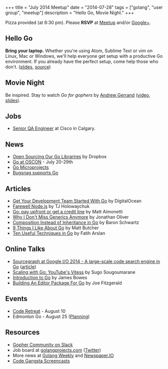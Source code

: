 +++
title = "July 2014 Meetup"
date = "2014-07-28"
tags = ["golang", "user group", "meetup"]
description = "Hello Go, Movie Night."
+++

Pizza provided (at 6:30 pm). Please **RSVP** at [Meetup](https://www.meetup.com/startupedmonton/events/190672582/) and/or [Google+](https://plus.google.com/events/c8c4s271gml12lqln4bdc70bolg).

## Hello Go

**Bring your laptop.** Whether you're using Atom, Sublime Text or vim on Linux, Mac or Windows, we'll help everyone get setup with a productive Go environment. If you already have the perfect setup, come help those who don't. ([slides](https://speakerdeck.com/nathany/hello-go), [source](https://github.com/edmontongo/presentations/tree/master/2014-07/hellogo))

## Movie Night

Be inspired. Stay to watch *Go for gophers* by [Andrew Gerrand](https://twitter.com/enneff) ([video](http://confreaks.com/videos/3443-gophercon2014-closing-day-keynote), [slides](https://talks.golang.org/2014/go4gophers.slide#1)).

## Jobs

* [Senior QA Engineer](https://www.cisco.apply2jobs.com/ProfExt/index.cfm?fuseaction=mExternal.showJob&RID=965664&CurrentPage=1) at Cisco in Calgary.

## News

* [Open Sourcing Our Go Librarires](https://tech.dropbox.com/2014/07/open-sourcing-our-go-libraries/) by Dropbox
* [Go at OSCON](https://blog.golang.org/oscon) - July 20-29th
* [Go Microprojects](http://www.gomicroprojects.com/)
* [Bugsnag supports Go](https://bugsnag.com/blog/golang)

## Articles

* [Get Your Development Team Started With Go](https://www.digitalocean.com/company/blog/get-your-development-team-started-with-go/) by DigitalOcean
* [Farewell Node.js](https://medium.com/code-adventures/farewell-node-js-4ba9e7f3e52b) by TJ Holowaychuk
* [Go: pay upfront or get a credit line](https://blog.splice.com/golang-improved-simplicity-reduced-maintenance/) by Matt Aimonetti
* [Why I Don't Miss Generics Anymore](http://blog.jonathanoliver.com/golang-has-generics/) by Jonathan Oliver
* [Composition Instead of Inheritance in Go](https://vividcortex.com/blog/2014/07/01/alternatives-to-inheritance-in-go/) by Baron Schwartz
* [9 Things I Like About Go](http://technosophos.com/2014/07/24/9-things-i-like-about-go.html) by Matt Butcher
* [Ten Useful Techniques in Go](http://arslan.io/ten-useful-techniques-in-go) by Fatih Arslan

## Online Talks

* [Sourcegraph at Google I/O 2014 - A large-scale code search engine in Go](https://www.youtube.com/watch?v=-DpKaoPz8l8) ([article](https://sourcegraph.com/blog/google-io-2014-building-sourcegraph-a-large-scale-code-search-engine-in-go))
* [Scaling with Go: YouTube's Vitess](https://www.youtube.com/watch?v=midJ6b1LkA0&) by Sugo Sougoumarane
* [Introduction to Go](http://vimeo.com/99884953) by James Bowes
* [Building An Editor Package For Go](https://speakerdeck.com/joefitzgerald/building-an-editor-package-for-go) by Joe Fitzgerald

## Events

* [Code Retreat](http://coderetreat-yeg-20140810.eventbrite.ca/) - August 10
* Edmonton Go - August 25 ([Planning](https://github.com/edmontongo/presentations/issues/11))

## Resources

* [Gopher Community on Slack](https://blog.gopheracademy.com/gophers-slack-community)
* Job board at [golangprojects.com](https://www.golangprojects.com/) ([Twitter](https://twitter.com/golangprojects))
* More news at [Golang Weekly](https://golangweekly.com/) and [Newspaper.IO](http://www.newspaper.io/golang)
* [Code Gangsta Screencasts](http://screencasts.codegangsta.io/)
